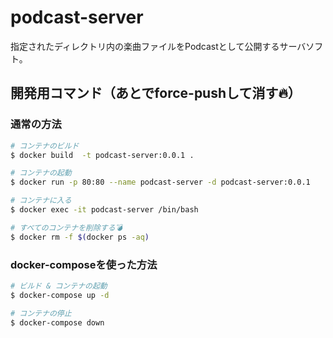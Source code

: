 # podcast-server

指定されたディレクトリ内の楽曲ファイルをPodcastとして公開するサーバソフト。

## 開発用コマンド（あとでforce-pushして消す🔥）

### 通常の方法

```sh
# コンテナのビルド
$ docker build  -t podcast-server:0.0.1 .

# コンテナの起動
$ docker run -p 80:80 --name podcast-server -d podcast-server:0.0.1

# コンテナに入る
$ docker exec -it podcast-server /bin/bash

# すべてのコンテナを削除する💣
$ docker rm -f $(docker ps -aq)
```

### docker-composeを使った方法

```sh
# ビルド & コンテナの起動
$ docker-compose up -d

# コンテナの停止
$ docker-compose down
```

